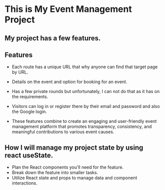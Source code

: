 # This is My Event Management Project

## My project has a few features.

## Features
- Each route has a unique URL that why anyone can find that target page by URL.

- Details on the event and option for booking for an event.

- Has a few private rounds but unfortunately, I can not do that as it has on the requirements.

- Visitors can log in or register there by their email and password and also the Google login.

- These features combine to create an engaging and user-friendly event management platform that promotes transparency, consistency, and meaningful contributions to various event causes.

## How I will manage my project state by using react useState.

- Plan the React components you'll need for the feature.
- Break down the feature into smaller tasks.
- Utilize React state and props to manage data and component interactions.


